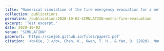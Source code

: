 ```yaml
---
title: "Numerical simulation of the fire emergency evacuation for a metro platform accident"
collection: publications
permalink: /publication/2020-10-02-SIMULATION-metro-fire-evacuation
excerpt: 'Test excerpt.'
date: 2020-10-02
venue: 'SIMULATION'
paperurl: 'https://xiejb6.github.io/files/paper1.pdf'
citation: '<b>Xie, J.</b>, Chen, K., Kwan, T. H., & Yao, Q. (2020). Numerical simulation of the fire emergency evacuation for a metro platform accident. <i>SIMULATION</i>, 97(1), 19-32. https://doi.org/10.1177/0037549720961433'
---
```

<!-- This paper is about the number 1. The number 2 is left for future work.

[Download paper here](http://academicpages.github.io/files/paper1.pdf)

Recommended citation: Your Name, You. (2009). "Paper Title Number 1." <i>Journal 1</i>. 1(1). -->